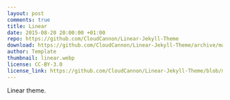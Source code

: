```yaml
---
layout: post
comments: true
title: Linear
date: 2015-08-20 20:00:00 +01:00
repo: https://github.com/CloudCannon/Linear-Jekyll-Theme
download: https://github.com/CloudCannon/Linear-Jekyll-Theme/archive/master.zip
author: Template
thumbnail: linear.webp
license: CC-BY-3.0
license_link: https://github.com/CloudCannon/Linear-Jekyll-Theme/blob/master/LICENSE.txt
---
```


Linear theme.
